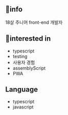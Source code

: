 ## 📱info

18살 주니어 front-end 개발자

## 🎁interested in

* typescript 
* testing
* 사용자 경험
* assemblyScript
* PWA

## Language

* typescript
* javascript

